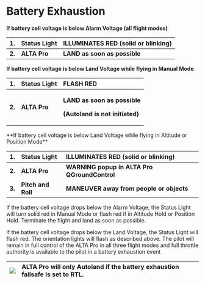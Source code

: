 # Battery Exhaustion



**If battery cell voltage is below Alarm Voltage \(all flight modes\)**

| **1.** | **Status Light** | **ILLUMINATES RED \(solid or blinking\)** |
| :--- | :--- | :--- |
| **2.** | **ALTA Pro** | **LAND as soon as possible** |

**If battery cell voltage is below Land Voltage while flying in Manual Mode**

<table>
  <thead>
    <tr>
      <th style="text-align:left"><b>1.</b>
      </th>
      <th style="text-align:left"><b>Status Light</b>
      </th>
      <th style="text-align:left"><b>FLASH RED</b>
      </th>
    </tr>
  </thead>
  <tbody>
    <tr>
      <td style="text-align:left"><b>2.</b>
      </td>
      <td style="text-align:left"><b>ALTA Pro</b>
      </td>
      <td style="text-align:left">
        <p><b>LAND as soon as possible</b>
        </p>
        <p><b>(Autoland is not initiated)</b>
        </p>
      </td>
    </tr>
  </tbody>
</table>**If battery cell voltage is below Land Voltage while flying in Altitude or Position Mode**

| **1.** | **Status Light** | **ILLUMINATES RED \(solid or blinking\)** |
| :--- | :--- | :--- |
| **2.** | **ALTA Pro** | **WARNING popup in ALTA Pro QGroundControl** |
| **3.** | **Pitch and Roll** | **MANEUVER away from people or objects** |

If the battery cell voltage drops below the Alarm Voltage, the Status Light will turn solid red in Manual Mode or flash red if in Altitude Hold or Position Hold. Terminate the flight and land as soon as possible.

If the battery cell voltage drops below the Land Voltage, the Status Light will flash red. The orientation lights will flash as described above. The pilot will remain in full control of the ALTA Pro in all three flight modes and full throttle authority is available to the pilot in a battery exhaustion event

| ![](https://lh5.googleusercontent.com/b0z4o4yMxQeV8z7I93ZpTlSyAqQ8XrOX5VQDOAqn73iMA2rnqSYP3F9VGliP2WRyBe7YIPrcSGWCiI6XWf_2dScGHGFLyxo4paycq71ktk9cF6MCxo_W6aUdihv6oQkKrMsMJHQc) | **ALTA Pro will only Autoland if the battery exhaustion failsafe is set to RTL.** |
| :--- | :--- |


